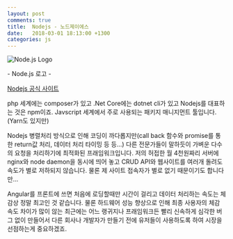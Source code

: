 ```yaml
---
layout: post
comments: true
title:  Nodejs - 노드제이에스
date:   2018-03-01 18:13:00 +1300
categories: js
---
```


<div class="post-head">
    <img src="{{ site.url }}/assets/images/Nodejs2.png" alt="Node.js Logo"/>
    <p class="image-description">- Node.js 로고 -</p>
</div>

<a href="https://nodejs.org/ko/">Nodejs 공식 사이트</a>

php 세계에는 composer가 있고 .Net Core에는 dotnet cli가 있고 Nodejs를 대표하는 것은 npm이죠. Javscript 세계에서 주로 사용되는 패키지 매니지먼트 툴입니다.(Yarn도 있지만)

Nodejs 병렬처리 방식으로 인해 코딩이 까다롭지만(call back 함수와 promise를 통한 return값 처리, 데이터 처리 타이밍 등 등...) 다른 전문가들이 말하듯이 가벼운 다수의 요청을 처리하기에 최적화된 프래임워크입니다. 저의 허접한 월 4천원짜리 서버에 nginx와 node daemon을 동시에 띄어 놓고 CRUD API와 웹사이트를 여러개 돌려도 속도가 별로 저하되지 않습니다. 물론 제 사이트 접속자가 별로 없기 때문이기도 합니다만...

Angular를 프론트에 쓰면 처음에 로딩할때만 시간이 걸리고 데이터 처리하는 속도는 체감상 정말 최고인 것 같습니다.
물론 하드웨어 성능 향상으로 인해 최종 사용자의 체감 속도 차이가 많이 않는 최근에는 어느 랭귀지나 프래임워크든 빨리 신속하게 심각한 버그 없이 만들어서 다른 회사나 개발자가 만들기 전에 유저들이 사용하도록 하여 시장을 선점하는게 중요하겠죠.
